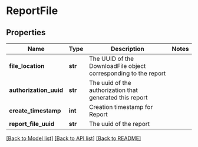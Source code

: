 # ReportFile

## Properties
Name | Type | Description | Notes
------------ | ------------- | ------------- | -------------
**file_location** | **str** | The UUID of the DownloadFile object corresponding to the report | 
**authorization_uuid** | **str** | The uuid of the authorization that generated this report | 
**create_timestamp** | **int** | Creation timestamp for Report | 
**report_file_uuid** | **str** | The uuid of the report | 

[[Back to Model list]](../README.md#documentation-for-models) [[Back to API list]](../README.md#documentation-for-api-endpoints) [[Back to README]](../README.md)


